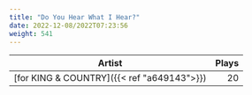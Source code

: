 ```yaml
---
title: "Do You Hear What I Hear?"
date: 2022-12-08/2022T07:23:56
weight: 541
---
```




 Artist | Plays 
----- | -----:
[for KING & COUNTRY]({{< ref "a649143">}}) | 20
